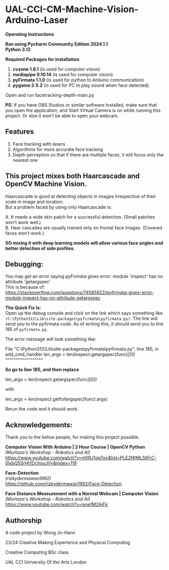 # UAL-CCI-CM-Machine-Vision-Arduino-Laser

**Operating Instructions**

**Ran using Pycharm Community Edition 2024.1.1**  
**Python 3.12**

**Required Packages for installation**
1. **cvzone 1.6.1** (is used for computer vision)
2. **mediapipe 0.10.14** (is used for computer vision)
3. **pyFirmata 1.1.0** (is used for python to Arduino communication)
4. **pygame 2.5.2** (is used for PC to play sound when face detected)

Open and run facetracking-depth-main.py

**PS:** If you have OBS Studios or similar software Installed, make sure that you open the application, and Start Virtual Camera is on while running this project. Or else it won’t be able to open your webcam.

## Features
1. Face tracking with lasers
2. Algorithms for more accurate face tracking
3. Depth perception so that if there are multiple faces, it will focus only the nearest one

## This project mixes both Haarcascade and OpenCV Machine Vision.  
Haarcascade is good at detecting objects in images irrespective of their scale in image and location.  
But a problem faced by using only Haarcascade is:  

A. It needs a wide skin patch for a successful detection. (Small patches won’t work well.)  
B. Haar cascades are usually trained only on frontal face images. (Covered faces won’t work.)

**SO mixing it with deep learning models will allow various face angles and better detection of side profiles.**

## Debugging:
You may get an error saying pyFirmata gives error: module 'inspect' has no attribute 'getargspec'  
This is because of: <https://stackoverflow.com/questions/74585622/pyfirmata-gives-error-module-inspect-has-no-attribute-getargspec>

**The Quick Fix Is:**  
Open up the debug console and click on the link which says something like `(C:\Python312\Lib\site-packages\pyfirmata\pyfirmata.py)`. The link will send you to the pyfirmata code. As of writing this, it should send you to line 185 of `pyfirmata.py`. 

The error message will look something like:

  File "C:\Python312\Lib\site-packages\pyfirmata\pyfirmata.py", line 185, in add_cmd_handler
    len_args = len(inspect.getargspec(func)[0])
                   ^^^^^^^^^^^^^^^^^^

**So go to line 185, and then replace**

len_args = len(inspect.getargspec(func)[0])

with

len_args = len(inspect.getfullargspec(func).args)

Rerun the code and it should work. 


## Acknowledgements:  
Thank you to the below people, for making this project possible.

**Computer Vision With Arduino | 2 Hour Course | OpenCV Python**  
*(Murtaza's Workshop - Robotics and AI)*  
<https://www.youtube.com/watch?v=mfiRJ1qgToc&list=PLE2NfML5IlFrC-0lxbQ5SrHt1DchouJVy&index=119>

**Face-Detection**  
*(rizkydermawan1992)*  
<https://github.com/rizkydermawan1992/Face-Detection>

**Face Distance Measurement with a Normal Webcam | Computer Vision**  
*(Murtaza's Workshop - Robotics and AI)*  
<https://www.youtube.com/watch?v=jsoe1M2AjFk>

## Authorship
A code project by Wong Jo-Hann

23/24 Creative Making Experience and Physical Computing

Creative Computing BSc class

UAL CCI University Of the Arts London
